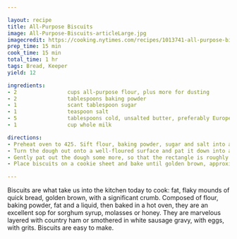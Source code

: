 ```yaml
---

layout: recipe
title: All-Purpose Biscuits
image: All-Purpose-Biscuits-articleLarge.jpg
imagecredit: https://cooking.nytimes.com/recipes/1013741-all-purpose-biscuits
prep_time: 15 min
cook_time: 15 min
total_time: 1 hr
tags: Bread, Keeper
yield: 12

ingredients:
- 2                cups all-purpose flour, plus more for dusting
- 2                tablespoons baking powder 
- 1                scant tablespoon sugar 
- 1                teaspoon salt
- 5                tablespoons cold, unsalted butter, preferably European style 
- 1                cup whole milk 

directions:
- Preheat oven to 425. Sift flour, baking powder, sugar and salt into a large mixing bowl. Transfer to a food processor. Cut butter into pats and add to flour, then pulse 5 or 6 times until the mixture resembles rough crumbs. (Alternatively, cut butter into flour in the mixing bowl using a fork or a pastry cutter.) Return dough to bowl, add milk and stir with a fork until it forms a rough ball.
- Turn the dough out onto a well-floured surface and pat it down into a rough rectangle, about an inch thick. Fold it over and gently pat it down again. Repeat. Cover the dough loosely with a kitchen towel and allow it to rest for 30 minutes.
- Gently pat out the dough some more, so that the rectangle is roughly 10 inches by 6 inches. Cut dough into biscuits using a floured glass or biscuit cutter. Do not twist cutter when cutting; this crimps the edges of the biscuit and impedes its rise.
- Place biscuits on a cookie sheet and bake until golden brown, approximately 10 to 15 minutes.

---
```

Biscuits are what take us into the kitchen today to cook: fat, flaky mounds of quick bread, golden brown, with a significant crumb. Composed of flour, baking powder, fat and a liquid, then baked in a hot oven, they are an excellent sop for sorghum syrup, molasses or honey. They are marvelous layered with country ham or smothered in white sausage gravy, with eggs, with grits. Biscuits are easy to make.

